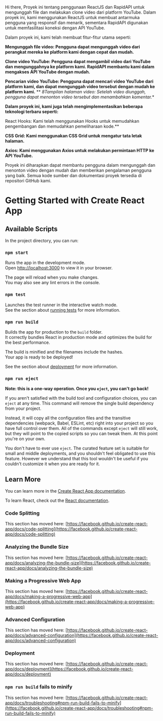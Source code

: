 Hi there, Proyek ini  tentang penggunaan ReactJS dan RapidAPI untuk mengunggah file dan melakukan clone video dari platform YouTube. Dalam proyek ini, kami menggunakan ReactJS untuk membuat antarmuka pengguna yang responsif dan menarik, sementara RapidAPI digunakan untuk memfasilitasi koneksi dengan API YouTube.

Dalam proyek ini, kami telah membuat fitur-fitur utama seperti:

**Mengunggah file video: Pengguna dapat mengunggah video dari perangkat mereka ke platform kami dengan cepat dan mudah.**

**Clone video YouTube: Pengguna dapat mengambil video dari YouTube dan mengunggahnya ke platform kami. RapidAPI membantu kami dalam mengakses API YouTube dengan mudah.**

**Pencarian video YouTube: Pengguna dapat mencari video YouTube dari platform kami, dan dapat mengunggah video tersebut dengan mudah ke platform kami.**
**
*8Tampilan halaman video: Setelah video diunggah, pengguna dapat menonton video tersebut dan menambahkan komentar.**

**Dalam proyek ini, kami juga telah mengimplementasikan beberapa teknologi terbaru seperti:**

React Hooks: Kami telah menggunakan Hooks untuk memudahkan pengembangan dan memudahkan pemeliharaan kode.**

**CSS Grid: Kami menggunakan CSS Grid untuk mengatur tata letak halaman.**

**Axios: Kami menggunakan Axios untuk melakukan permintaan HTTP ke API YouTube.**

Proyek ini diharapkan dapat membantu pengguna dalam mengunggah dan menonton video dengan mudah dan memberikan pengalaman pengguna yang baik. Semua kode sumber dan dokumentasi proyek tersedia di repositori GitHub kami.









# Getting Started with Create React App



## Available Scripts

In the project directory, you can run:

### `npm start`

Runs the app in the development mode.\
Open [http://localhost:3000](http://localhost:3000) to view it in your browser.

The page will reload when you make changes.\
You may also see any lint errors in the console.

### `npm test`

Launches the test runner in the interactive watch mode.\
See the section about [running tests](https://facebook.github.io/create-react-app/docs/running-tests) for more information.

### `npm run build`

Builds the app for production to the `build` folder.\
It correctly bundles React in production mode and optimizes the build for the best performance.

The build is minified and the filenames include the hashes.\
Your app is ready to be deployed!

See the section about [deployment](https://facebook.github.io/create-react-app/docs/deployment) for more information.

### `npm run eject`

**Note: this is a one-way operation. Once you `eject`, you can't go back!**

If you aren't satisfied with the build tool and configuration choices, you can `eject` at any time. This command will remove the single build dependency from your project.

Instead, it will copy all the configuration files and the transitive dependencies (webpack, Babel, ESLint, etc) right into your project so you have full control over them. All of the commands except `eject` will still work, but they will point to the copied scripts so you can tweak them. At this point you're on your own.

You don't have to ever use `eject`. The curated feature set is suitable for small and middle deployments, and you shouldn't feel obligated to use this feature. However we understand that this tool wouldn't be useful if you couldn't customize it when you are ready for it.

## Learn More

You can learn more in the [Create React App documentation](https://facebook.github.io/create-react-app/docs/getting-started).

To learn React, check out the [React documentation](https://reactjs.org/).

### Code Splitting

This section has moved here: [https://facebook.github.io/create-react-app/docs/code-splitting](https://facebook.github.io/create-react-app/docs/code-splitting)

### Analyzing the Bundle Size

This section has moved here: [https://facebook.github.io/create-react-app/docs/analyzing-the-bundle-size](https://facebook.github.io/create-react-app/docs/analyzing-the-bundle-size)

### Making a Progressive Web App

This section has moved here: [https://facebook.github.io/create-react-app/docs/making-a-progressive-web-app](https://facebook.github.io/create-react-app/docs/making-a-progressive-web-app)

### Advanced Configuration

This section has moved here: [https://facebook.github.io/create-react-app/docs/advanced-configuration](https://facebook.github.io/create-react-app/docs/advanced-configuration)

### Deployment

This section has moved here: [https://facebook.github.io/create-react-app/docs/deployment](https://facebook.github.io/create-react-app/docs/deployment)

### `npm run build` fails to minify

This section has moved here: [https://facebook.github.io/create-react-app/docs/troubleshooting#npm-run-build-fails-to-minify](https://facebook.github.io/create-react-app/docs/troubleshooting#npm-run-build-fails-to-minify)
